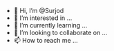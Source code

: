 - 👋 Hi, I’m @Surjod
- 👀 I’m interested in ...
- 🌱 I’m currently learning ...
- 💞️ I’m looking to collaborate on ...
- 📫 How to reach me ...

<!---
Surjod/Surjod is a ✨ special ✨ repository because its `README.md` (this file) appears on your GitHub profile.
You can click the Preview link to take a look at your changes.
--->
